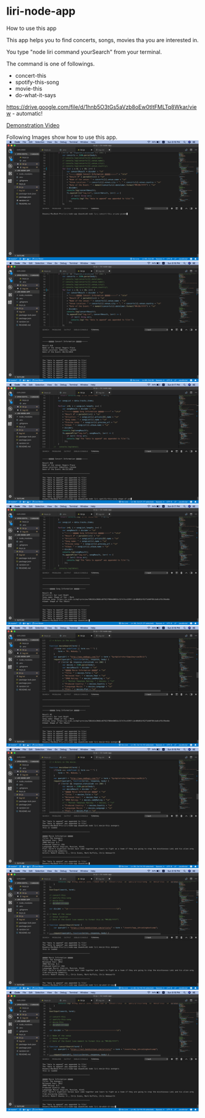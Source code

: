 # liri-node-app

How to use this app

This app helps you to find concerts, songs, movies tha you are interested in.

You type "node liri command yourSearch" from your terminal.

The command is one of followings.

 * concert-this
 * spotify-this-song
 * movie-this
 * do-what-it-says

https://drive.google.com/file/d/1hnb5O3tGs5aVzb8oEw0tltFMLTq8Wkar/view - automatic!

[Demonstration Video](https://drive.google.com/file/d/1hnb5O3tGs5aVzb8oEw0tltFMLTq8Wkar/view)

Following Images show how to use this app.
![concert-this](/images/concertthis1.png)
![concert-this](/images/concertthis2.png)
![spotify-this-song](/images/spotify1.png)
![spotify-this-song](/images/spotify2.png)
![movie-this](/images/moviethis1.png)
![movie-this](/images/moviethis2.png)
![do-what-it-says](/images/dowhatitsays1.png)
![do-what-it-says](/images/dowhatitsays1.png)